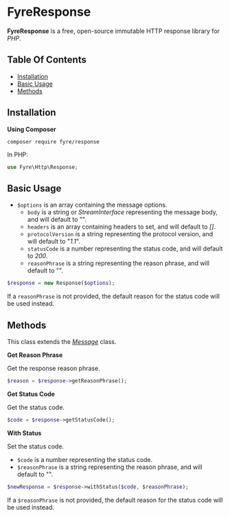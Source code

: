 # FyreResponse

**FyreResponse** is a free, open-source immutable HTTP response library for *PHP*.


## Table Of Contents
- [Installation](#installation)
- [Basic Usage](#basic-usage)
- [Methods](#methods)



## Installation

**Using Composer**

```
composer require fyre/response
```

In PHP:

```php
use Fyre\Http\Response;
```


## Basic Usage

- `$options` is an array containing the message options.
    - `body` is a string or *StreamInterface* representing the message body, and will default to "".
    - `headers` is an array containing headers to set, and will default to *[]*.
    - `protocolVersion` is a string representing the protocol version, and will default to "*1.1*".
    - `statusCode` is a number representing the status code, and will default to *200*.
    - `reasonPhrase` is a string representing the reason phrase, and will default to "".

```php
$response = new Response($options);
```

If a `reasonPhrase` is not provided, the default reason for the status code will be used instead.


## Methods

This class extends the [*Message*](https://github.com/elusivecodes/FyreMessage) class.

**Get Reason Phrase**

Get the response reason phrase.

```php
$reason = $response->getReasonPhrase();
```

**Get Status Code**

Get the status code.

```php
$code = $response->getStatusCode();
```

**With Status**

Set the status code.

- `$code` is a number representing the status code.
- `$reasonPhrase` is a string representing the reason phrase, and will default to "".

```php
$newResponse = $response->withStatus($code, $reasonPhrase);
```

If a `$reasonPhrase` is not provided, the default reason for the status code will be used instead.
